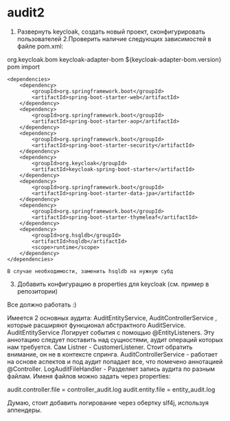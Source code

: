 # audit2

1. Развернуть keycloak, создать новый проект, сконфигурировать пользователей
2.Проверить наличие следующих зависимостей в файле pom.xml:

<dependencyManagement>
        <dependencies>
            <dependency>
                <groupId>org.keycloak.bom</groupId>
                <artifactId>keycloak-adapter-bom</artifactId>
                <version>${keycloak-adapter-bom.version}</version>
                <type>pom</type>
                <scope>import</scope>
            </dependency>
        </dependencies>
    </dependencyManagement>

    <dependencies>
        <dependency>
            <groupId>org.springframework.boot</groupId>
            <artifactId>spring-boot-starter-web</artifactId>
        </dependency>
        <dependency>
            <groupId>org.springframework.boot</groupId>
            <artifactId>spring-boot-starter-aop</artifactId>
        </dependency>
        <dependency>
            <groupId>org.springframework.boot</groupId>
            <artifactId>spring-boot-starter-security</artifactId>
        </dependency>
        <dependency>
            <groupId>org.keycloak</groupId>
            <artifactId>keycloak-spring-boot-starter</artifactId>
        </dependency>
        <dependency>
            <groupId>org.springframework.boot</groupId>
            <artifactId>spring-boot-starter-data-jpa</artifactId>
        </dependency>
        <dependency>
            <groupId>org.springframework.boot</groupId>
            <artifactId>spring-boot-starter-thymeleaf</artifactId>
        </dependency>
        <dependency>
            <groupId>org.hsqldb</groupId>
            <artifactId>hsqldb</artifactId>
            <scope>runtime</scope>
        </dependency>
    </dependencies>
    
    В случае необходимости, заменить hsqldb на нужную субд
    
   3. Добавить конфигурацию в properties для keycloak (см. пример в репозитории)
   
   Все должно работать :)
   
   Имеется 2 основных аудита: AuditEntityService, AuditControllerService , которые расширяют функционал абстрактного AuditService.
   AuditEntityService Логирует события с помощью @EntityListeners. Эту аннотацию следует поставить над сущностями, аудит операций которых нам требуется.
   Сам Listner - CustomerListener. Стоит обратить внимание, он не в контексте спринга.
   AuditControllerService - работает на основе аспектов и под аудит попадает все, что помечено аннотацией @Controller.
   LogAuditFileHandler - Разделяет запись аудита по разным файлам. Именя файлов можно задать через properties:
   
   audit.controller.file = controller_audit.log
   audit.entity.file = entity_audit.log
   
   Думаю, стоит добавить логирование через обертку slf4j, используя аппендеры. 
   
   
